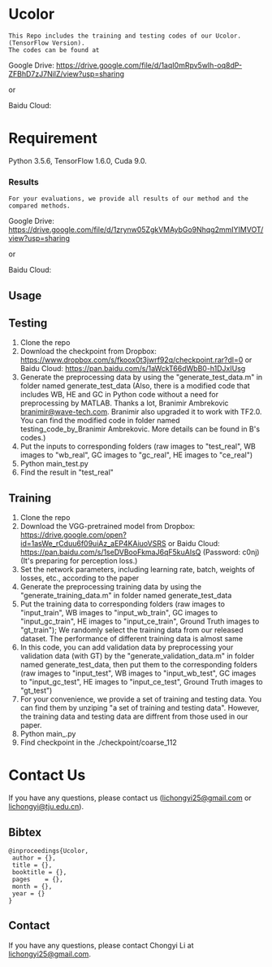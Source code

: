 # Ucolor
```
This Repo includes the training and testing codes of our Ucolor. (TensorFlow Version).
The codes can be found at 
```
Google Drive: https://drive.google.com/file/d/1aqI0mRpv5wIh-oq8dP-ZFBhD7zJ7NilZ/view?usp=sharing

or

Baidu Cloud: 

# Requirement
Python 3.5.6, TensorFlow 1.6.0, Cuda 9.0.


### Results
```
For your evaluations, we provide all results of our method and the compared methods.
```
Google Drive: https://drive.google.com/file/d/1zrynw05ZgkVMAybGo9Nhqg2mmIYIMVOT/view?usp=sharing

or 

Baidu Cloud:  


## **Usage**

## Testing
1. Clone the repo
2. Download the checkpoint from Dropbox: https://www.dropbox.com/s/fkoox0t3jwrf92q/checkpoint.rar?dl=0 or Baidu Cloud: https://pan.baidu.com/s/1aWckT66dWbB0-h1DJxIUsg
3. Generate the preprocessing data by using the "generate_test_data.m" in folder named generate_test_data
(Also, there is a modified code that includes WB, HE and GC in Python code without a need for preprocessing by MATLAB. Thanks a lot, Branimir Ambrekovic <branimir@wave-tech.com>. Branimir also upgraded it to work with TF2.0. You can find the modified code in folder named testing_code_by_Branimir Ambrekovic. More details can be found in B's codes.) 
4. Put the inputs to corresponding folders (raw images to "test_real",  WB images to "wb_real", GC images to "gc_real", HE images to "ce_real")
5. Python main_test.py
6. Find the result in "test_real"

## Training
1. Clone the repo
2. Download the VGG-pretrained model from Dropbox: https://drive.google.com/open?id=1asWe_rCduu6f09uiAz_aEP4KAiuoVSRS or Baidu Cloud: https://pan.baidu.com/s/1seDVBooFkmaJ6qF5kuAIsQ (Password: c0nj) (It's preparing for perception loss.)
2. Set the network parameters, including learning rate, batch, weights of losses, etc., according to the paper
3. Generate the preprocessing training data by using the "generate_training_data.m" in folder named generate_test_data
4. Put the training data to corresponding folders (raw images to "input_train",  WB images to "input_wb_train", GC images to "input_gc_train", HE images to "input_ce_train", Ground Truth images to "gt_train"); We randomly select the training data from our released dataset. The performance of different training data is almost same
5. In this code, you can add validation data by preprocessing your validation data (with GT) by the "generate_validation_data.m" in folder named generate_test_data, then put them to the corresponding folders (raw images to "input_test",  WB images to "input_wb_test", GC images to "input_gc_test", HE images to "input_ce_test", Ground Truth images to "gt_test")
6. For your convenience, we provide a set of training and testing data. You can find them by unziping "a set of training and testing data". However, the training data and testing data are diffrent from those used in our paper.
5. Python main_.py
6. Find checkpoint in the ./checkpoint/coarse_112


# Contact Us
If you have any questions, please contact us (lichongyi25@gmail.com or lichongyi@tju.edu.cn).



## Bibtex

```
@inproceedings{Ucolor,
 author = {},
 title = {},
 booktitle = {},
 pages    = {},
 month = {},
 year = {}
}
```

## Contact
If you have any questions, please contact Chongyi Li at lichongyi25@gmail.com.

